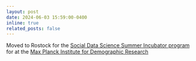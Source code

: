 ```yaml
---
layout: post
date: 2024-06-03 15:59:00-0400
inline: true
related_posts: false
---
```


Moved to Rostock for the [Social Data Science Summer Incubator program](https://www.demogr.mpg.de/en/research_6120/digital_and_computational_demography_zagheni_11666/population_and_social_data_science_summer_incubator_program_11935) for at the [Max Planck Institute for Demographic Research](https://www.demogr.mpg.de/en/)
